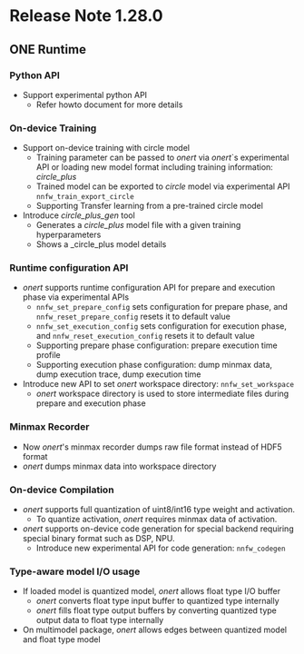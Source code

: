 # Release Note 1.28.0

## ONE Runtime

### Python API

- Support experimental python API
  - Refer howto document for more details

### On-device Training

- Support on-device training with circle model
  - Training parameter can be passed to _onert_ via _onert_`s experimental API or loading new model format including training information: _circle_plus_
  - Trained model can be exported to _circle_ model via experimental API `nnfw_train_export_circle`
  - Supporting Transfer learning from a pre-trained circle model
- Introduce _circle_plus_gen_ tool
  - Generates a _circle_plus_ model file with a given training hyperparameters
  - Shows a _circle_plus model details

### Runtime configuration API
- _onert_ supports runtime configuration API for prepare and execution phase via experimental APIs
  - `nnfw_set_prepare_config` sets configuration for prepare phase, and `nnfw_reset_prepare_config` resets it to default value
  - `nnfw_set_execution_config` sets configuration for execution phase, and `nnfw_reset_execution_config` resets it to default value
  - Supporting prepare phase configuration: prepare execution time profile
  - Supporting execution phase configuration: dump minmax data, dump execution trace, dump execution time
- Introduce new API to set _onert_ workspace directory: `nnfw_set_workspace`
  - _onert_ workspace directory is used to store intermediate files during prepare and execution phase

### Minmax Recorder
- Now _onert_'s minmax recorder dumps raw file format instead of HDF5 format
- _onert_ dumps minmax data into workspace directory

### On-device Compilation
- _onert_ supports full quantization of uint8/int16 type weight and activation.
  - To quantize activation, _onert_ requires minmax data of activation.
- _onert_ supports on-device code generation for special backend requiring special binary format such as DSP, NPU.
  - Introduce new experimental API for code generation: `nnfw_codegen`

### Type-aware model I/O usage
- If loaded model is quantized model, _onert_ allows float type I/O buffer
  - _onert_ converts float type input buffer to quantized type internally
  - _onert_ fills float type output buffers by converting quantized type output data to float type internally
- On multimodel package, _onert_ allows edges between quantized model and float type model
